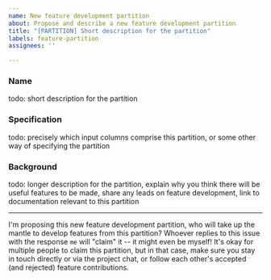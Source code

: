 ```yaml
---
name: New feature development partition
about: Propose and describe a new feature development partition
title: "[PARTITION] Short description for the partition"
labels: feature-partition
assignees: ''

---
```


### Name

todo: short description for the partition

### Specification

todo: precisely which input columns comprise this partition, or some other way of specifying the partition 

### Background

todo: longer description for the partition, explain why you think there will be useful features to be made, share any leads on feature development, link to documentation relevant to this partition

---

I'm proposing this new feature development partition, who will take up the mantle to develop features from this partition? Whoever replies to this issue with the response `me` will "claim" it -- it might even be myself! It's okay for multiple people to claim this partition, but in that case, make sure you stay in touch directly or via the project chat, or follow each other's accepted (and rejected) feature contributions.
